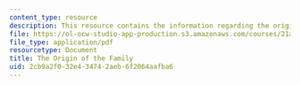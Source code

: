 ```yaml
---
content_type: resource
description: This resource contains the information regarding the origin of the family.
file: https://ol-ocw-studio-app-production.s3.amazonaws.com/courses/21a-230j-the-contemporary-american-family-spring-2004/2cb9a2f032e434742aeb6f2064aafba6_MIT21A_230JS04_2sklnik.pdf
file_type: application/pdf
resourcetype: Document
title: The Origin of the Family
uid: 2cb9a2f0-32e4-3474-2aeb-6f2064aafba6
---
```


